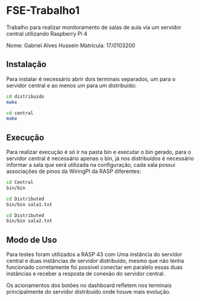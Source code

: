 # FSE-Trabalho1

Trabalho para realizar monitoramento de salas de aula via um servidor central utilizando Raspberry Pi 4

Nome: Gabriel Alves Hussein
Matrícula: 17/0103200

## Instalação

Para instalar é necessário abrir dois terminais separados, um para o servidor central e ao menos um para um distribuído:

```bash
cd distribuido
make
```

```bash
cd central
make
```

## Execução

Para realizar execução é só ir na pasta bin e executar o bin gerado, para o servidor central é necessário apenas o bin, já nos distribuídos é necessário informar a sala que será utilizada na configuração, cada sala possui associações de pinos da WiringPI da RASP diferentes:

```bash
cd Central
bin/bin
```

```bash
cd Distributed
bin/bin sala1.txt
```

```bash
cd Distributed
bin/bin sala2.txt
```

## Modo de Uso

Para testes foram utilizados a RASP 43 com Uma instância do servidor central e duas instâncias de servidor distribuído, mesmo que não tenha funcionado corretamente foi possível conectar em paralelo essas duas instâncias e receber a resposta de conexão do servidor central.

Os acionamentos dos botões no dashboard refletem nos terminais principalmente do servidor distribuído onde houve mais evolução.
